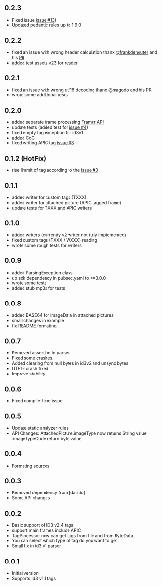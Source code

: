 ## 0.2.3

- Fixed issue [issue #13](https://github.com/NiKoTron/dart-tags/issues/13))
- Updated pedantic rules up to 1.9.0

## 0.2.2

- fixed an issue with wrong header calculation thanx [@frankdenouter](https://github.com/frankdenouter) and his [PR](https://github.com/NiKoTron/dart-tags/pull/10)
- added test assets v23 for reader

## 0.2.1

- fixed an issue with wrong utf16 decoding thanx [@magodo](https://github.com/magodo) and his [PR](https://github.com/NiKoTron/dart-tags/pull/9)
- wrote some additional tests

## 0.2.0

- added separate frame processing [Framer API](FRAMER.md)
- update tests (added test for [issue #4](https://github.com/NiKoTron/dart-tags/issues/4))
- fixed empty tag exception for id3v1
- added [CoC](CODE_OF_CONDUCT.md)
- fixed writing APIC tag [issue #3](https://github.com/NiKoTron/dart-tags/issues/3)

## 0.1.2 (HotFix)

- rise limmit of tag according to the [issue #3](https://github.com/NiKoTron/dart-tags/issues/3)

## 0.1.1

- added writer for custom tags (TXXX)
- added writer for attached picture (APIC tagged frame)
- update tests for TXXX and APIC writers

## 0.1.0

- added writers (currently v2 writer not fully implemented)
- fixed custom tags (TXXX / WXXX) reading
- wrote some rough tests for writers

## 0.0.9

- added ParsingException class
- up sdk dependency in pubsec.yaml to <=3.0.0
- wrote some tests
- added stub mp3s for tests

## 0.0.8

- added BASE64 for imageData in attached pictures
- small changes in example
- fix README formating

## 0.0.7

- Removed assertion in parser
- Fixed some crashes.
- Added clearing from null bytes in id3v2 and unsync bytes
- UTF16 crash fixed
- Improve stability

## 0.0.6

- Fixed compile-time issue

## 0.0.5

- Update static analyzer rules
- API Changes: AttachedPicture.imageType now returns String value .imageTypeCode return byte value

## 0.0.4

- Formating sources

## 0.0.3

- Removed dependency from [dart:io]
- Some API changes

## 0.0.2

- Basic support of ID3 v2.4 tags
- support main frames include APIC
- TagProcessor now can get tags from file and from ByteData
- You can select which type of tag do you want to get
- Small fix in id3 v1 parser

## 0.0.1

- Initial version
- Supports Id3 v1.1 tags
